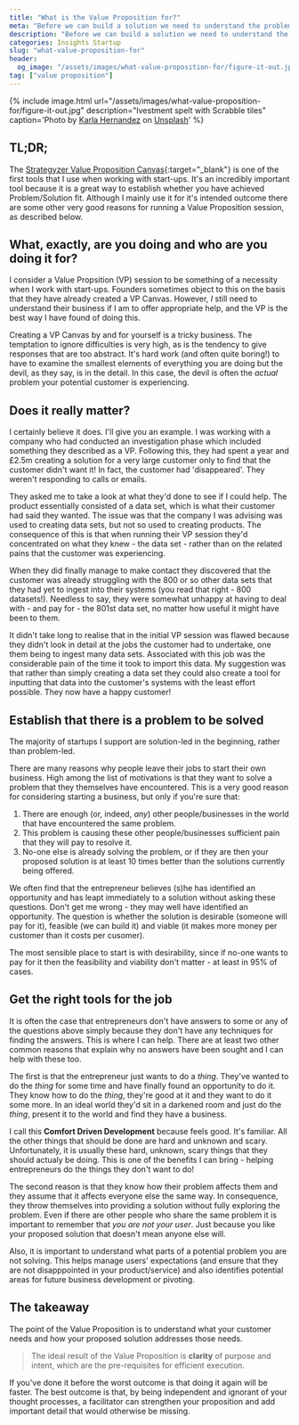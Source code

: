 ```yaml
---
title: "What is the Value Proposition for?"
meta: "Before we can build a solution we need to understand the problem. Then we can test how well our solution fits the problem."
description: "Before we can build a solution we need to understand the problem. Then we can test how well our solution fits the problem."
categories: Insights Startup
slug: "what-value-proposition-for"
header:
  og_image: "/assets/images/what-value-proposition-for/figure-it-out.jpg"
tag: ["value proposition"]
---
```


{% include image.html url="/assets/images/what-value-proposition-for/figure-it-out.jpg" description="Ivestment spelt with Scrabble tiles" caption='<span>Photo by <a href="https://unsplash.com/@karlahrnndz?utm_source=unsplash&amp;utm_medium=referral&amp;utm_content=creditCopyText">Karla Hernandez</a> on <a href="https://unsplash.com/s/photos/problem?utm_source=unsplash&amp;utm_medium=referral&amp;utm_content=creditCopyText">Unsplash</a></span>' %}


## TL;DR;

The [Strategyzer Value Proposition Canvas](https://assets.strategyzer.com/assets/resources/the-value-proposition-canvas-instruction-manual.pdf){:target="_blank"} is one of the first tools that I use when working with start-ups.  It's an incredibly important tool because it is a great way to establish whether you have achieved Problem/Solution fit.  Although I mainly use it for it's intended outcome there are some other very good reasons for running a Value Proposition session, as described below.

## What, exactly, are you doing and who are you doing it for?

I consider a Value Propsition (VP) session to be something of a necessity when I work with start-ups.  Founders sometimes object to this on the basis that they have already created a VP Canvas. However, *I* still need to understand their business if I am to offer appropriate help, and the VP is the best way I have found of doing this.

Creating a VP Canvas by and for yourself is a tricky business. The temptation to ignore difficulties is very high, as is the tendency to give responses that are too abstract.  It's hard work (and often quite boring!) to have to examine the smallest elements of everything you are doing but the devil, as they say, is in the detail.  In this case, the devil is often the *actual* problem your potential customer is experiencing.

## Does it really matter?

I certainly believe it does.  I'll give you an example.  I was working with a company who had conducted an investigation phase which included something they described as a VP.  Following this, they had spent a year and £2.5m creating a solution for a very large customer only to find that the customer didn't want it! In fact, the customer had 'disappeared'.  They weren't responding to calls or emails.

They asked me to take a look at what they'd done to see if I could help.  The product essentially consisted of a data set, which is what their customer had said they wanted. The issue was that the company I was advising was used to creating data sets, but not so used to creating products. The consequence of this is that when running their VP session they'd concentrated on what they knew - the data set - rather than on the related pains that the customer was experiencing.

When they did finally manage to make contact they discovered that the customer was already struggling with the 800 or so other data sets that they had yet to ingest into their systems (you read that right - 800 datasets!).  Needless to say, they were somewhat unhappy at having to deal with - and pay for - the 801st data set, no matter how useful it might have been to them.

It didn't take long to realise that in the initial VP session was flawed because they didn't look in detail at the jobs the customer had to undertake, one them being to ingest many data sets.  Associated with this job was the considerable pain of the time it took to import this data.  My suggestion was that rather than simply creating a data set they could also create a tool for inputting that data into the customer's systems with the least effort possible.  They now have a happy customer!

## Establish that there is a problem to be solved

The majority of startups I support are solution-led in the beginning, rather than problem-led.

There are many reasons why people leave their jobs to start their own business.  High among the list of motivations is that they want to solve a problem that they themselves have encountered.  This is a very good reason for considering starting a business, but only if you're sure that:

 1. There are enough (or, indeed, *any*) other people/businesses in the world that have encountered the same problem.
 2. This problem is causing these other people/businesses sufficient pain that they will pay to resolve it.
 3. No-one else is already solving the problem, or if they are then your proposed solution is at least 10 times better than the solutions currently being offered.

We often find that the entrepreneur believes (s)he has identified an opportunity and has leapt immediately to a solution without asking these questions.  Don't get me wrong - they may well have identified an opportunity.  The question is whether the solution is desirable (someone will pay for it), feasible (we can build it) and viable (it makes more money per customer than it costs per cusomer).

The most sensible place to start is with desirability, since if no-one wants to pay for it then the feasibility and viability don't matter - at least in 95% of cases.

## Get the right tools for the job

It is often the case that entrepreneurs don't have answers to some or any of the questions above simply because they don't have any techniques for finding the answers. This is where I can help.  There are at least two other common reasons that explain why no answers have been sought and I can help with these too.

The first is that the entrepreneur just wants to do a *thing*.  They've wanted to do the *thing* for some time and have finally found an opportunity to do it.  They know how to do the *thing*, they're good at it and they want to do it some more. In an ideal world they'd sit in a darkened room and just do the *thing*, present it to the world and find they have a business.

I call this **Comfort Driven Development** because feels good. It's familiar. All the other things that should be done are hard and unknown and scary.  Unfortunately, it is usually these hard, unknown, scary things that they should actualy be doing.  This is one of the benefits I can bring - helping entrepreneurs do the things they don't want to do!

The second reason is that they know how their problem affects them and they assume that it affects everyone else the same way.  In consequence, they throw themselves into providing a solution without fully exploring the problem.  Even if there are other people who share the same problem it is important to remember that *you are not your user*.  Just because you like your proposed solution that doesn't mean anyone else will.

Also, it is important to understand what parts of a potential problem you are not solving.  This helps manage users' expectations (and ensure that they are not disapppointed in your product/service) and also identifies potential areas for future business development or pivoting.

## The takeaway

The point of the Value Proposition is to understand what your customer needs and how your proposed solution addresses those needs.

> The ideal result of the Value Proposition is **clarity** of purpose and intent, which are the pre-requisites for efficient execution.

If you've done it before the worst outcome is that doing it again will be faster.  The best outcome is that, by being independent and ignorant of your thought processes, a facilitator can strengthen your proposition and add important detail that would otherwise be missing. 